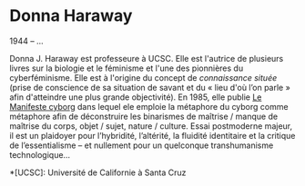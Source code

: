 # Donna Haraway

1944 – …

Donna J. Haraway est professeure à UCSC. Elle est l'autrice de plusieurs livres sur la biologie et le féminisme et l'une des pionnières du cyberféminisme. Elle est à l'origine du concept de *connaissance située* (prise de conscience de sa situation de savant et du « lieu d'où l’on parle » afin d'atteindre une plus grande objectivité).  En 1985, elle publie [Le Manifeste cyborg](https://www.placedeslibraires.fr/livre/9782912969637-manifeste-cyborg-et-autres-essais-sciences-fictions-feminismes-donna-haraway/) dans lequel ele emploie la métaphore du cyborg comme métaphore afin de déconstruire les binarismes de maîtrise / manque de maîtrise du corps, objet / sujet, nature / culture. Essai postmoderne majeur, il est un plaidoyer pour l’hybridité, l’altérité, la fluidité identitaire et la critique de l’essentialisme – et nullement pour un quelconque transhumanisme technologique…

*[UCSC]: Université de Californie à Santa Cruz